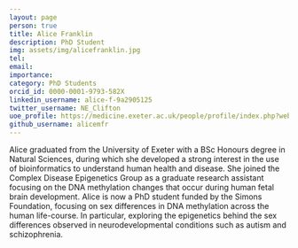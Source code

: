 ```yaml
---
layout: page
person: true
title: Alice Franklin
description: PhD Student
img: assets/img/alicefranklin.jpg 
tel: 
email: 
importance: 
category: PhD Students
orcid_id: 0000-0001-9793-582X
linkedin_username: alice-f-9a2905125
twitter_username: NE_Clifton
uoe_profile: https://medicine.exeter.ac.uk/people/profile/index.php?web_id=Alice_Franklin
github_username: alicemfr
---
```

<!-- DESCRIPTION - PLEASE EDIT THE BELOW -->
Alice graduated from the University of Exeter with a BSc Honours degree in Natural Sciences, during which she developed a strong interest in the use of bioinformatics to understand human health and disease. She joined the Complex Disease Epigenetics Group as a graduate research assistant focusing on the DNA methylation changes that occur during human fetal brain development. Alice is now a PhD student funded by the Simons Foundation, focusing on sex differences in DNA methylation across the human life-course. In particular, exploring the epigenetics behind the sex differences observed in neurodevelopmental conditions such as autism and schizophrenia.

